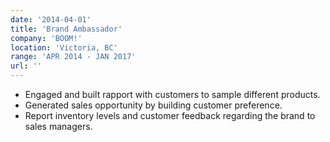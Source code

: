 ```yaml
---
date: '2014-04-01'
title: 'Brand Ambassador'
company: 'BOOM!'
location: 'Victoria, BC'
range: 'APR 2014 - JAN 2017'
url: ''
---
```


- Engaged and built rapport with customers to sample different products.
- Generated sales opportunity by building customer preference.
- Report inventory levels and customer feedback regarding the brand to sales managers.
